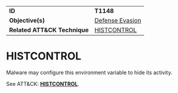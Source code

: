 |||
|---------|------------------------|
|**ID**|**T1148**|
|**Objective(s)**| [Defense Evasion](../defense-evasion)|
|**Related ATT&CK Technique**|[HISTCONTROL](https://attack.mitre.org/techniques/T1148)|


HISTCONTROL
===========
Malware may configure this environment variable to hide its activity. 

See ATT&CK: [**HISTCONTROL**](https://attack.mitre.org/techniques/T1148).